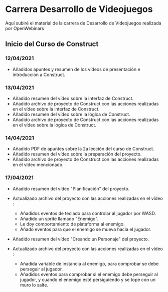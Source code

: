 # Carrera Desarrollo de Videojuegos
Aquí subiré el material de la carrera de Desarrollo de Videojuegos realizada por OpenWebinars

## Inicio del Curso de Construct
### 12/04/2021
* Añadidos apuntes y resumen de los vídeos de presentación e introducción a Construct.


### 13/04/2021
* Añadido resumen del vídeo sobre la interfaz de Construct.
* Añadido archivo de proyecto de Construct con las acciones realizadas en el vídeo sobre la interfaz de Construct.
* Añadido resumen del vídeo sobre la lógica de Construct.
* Añadido archivo de proyecto de Construct con las acciones realizadas en el vídeo sobre la lógica de Construct.


### 14/04/2021
* Añadido PDF de apuntes sobre la 2a lección del curso de Construct.
* Añadido resumen del vídeo sobre la preparación del proyecto.
* Añadido archivo de proyecto de Construct con las acciones realizadas en el vídeo mencionado.


### 17/04/2021
* Añadido resumen del vídeo "Planificación" del proyecto.
* Actualizado archivo del proyecto con las acciones realizadas en el vídeo :
	* Añadidos eventos de teclado para controlar al jugador por WASD.
	* Añadido un sprite llamado "Enemigo".
	* Le doy comportamiento de plataforma al enemigo.
	* Añado eventos para que el enemigo se mueva hacia el jugador.

* Añadido resumen del vídeo "Creando un Personaje" del proyecto.
* Actualizado archivo del proyecto con las acciones realizadas en el vídeo :
	* Añadida variable de instancia al enemigo, para comprobar se debe perseguir al jugador.
	* Añadidos eventos para comprobar si el enemigo debe perseguir al jugador, y cuando el enemigo esté persiguiendo y se tope con un muro lo salte.